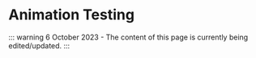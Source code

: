 # Animation Testing

::: warning
6 October 2023 - The content of this page is currently being edited/updated.
:::